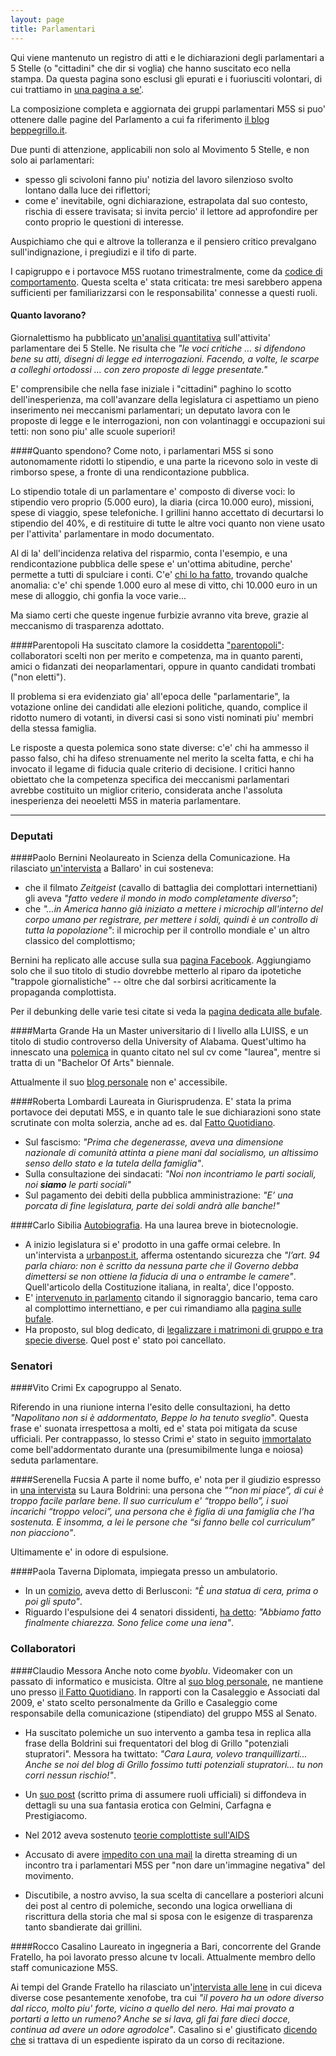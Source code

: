 ```yaml
---
layout: page
title: Parlamentari
---
```


Qui viene mantenuto un registro di atti e le dichiarazioni degli parlamentari a 5 Stelle (o "cittadini" che dir si voglia) che hanno suscitato eco nella stampa. Da questa pagina sono esclusi gli epurati e i fuoriusciti volontari, di cui trattiamo in [una pagina a se'](fuoriusciti.html).

La composizione completa e aggiornata dei gruppi parlamentari M5S si puo' ottenere dalle pagine del Parlamento a cui fa riferimento [il blog beppegrillo.it](http://www.beppegrillo.it/movimento/parlamento/).

Due punti di attenzione, applicabili non solo al Movimento 5 Stelle, e non solo ai parlamentari:
- spesso gli scivoloni fanno piu' notizia del lavoro silenzioso svolto lontano dalla luce dei riflettori;
- come e' inevitabile, ogni dichiarazione, estrapolata dal suo contesto, rischia di essere travisata; si invita percio' il lettore ad approfondire per conto proprio le questioni di interesse.

Auspichiamo che qui e altrove la tolleranza e il pensiero critico prevalgano sull'indignazione, i pregiudizi e il tifo di parte.

I capigruppo e i portavoce M5S ruotano trimestralmente, come da [codice di comportamento](http://www.beppegrillo.it/movimento/codice_comportamento_parlamentare.php). Questa scelta e' stata criticata: tre mesi sarebbero appena sufficienti per familiarizzarsi con le responsabilita' connesse a questi ruoli.


#### Quanto lavorano?
Giornalettismo ha pubblicato [un'analisi quantitativa](http://www.giornalettismo.com/archives/1400165/quanto-lavorano-i-parlamentari-del-movimento-5-stelle/) sull'attivita' parlamentare dei 5 Stelle. Ne risulta che _"le voci critiche ... si difendono bene su atti, disegni di legge ed interrogazioni. Facendo, a volte, le scarpe a colleghi ortodossi ... con zero proposte di legge presentate."_

E' comprensibile che nella fase iniziale i "cittadini" paghino lo scotto dell'inesperienza, ma coll'avanzare della legislatura ci aspettiamo un pieno inserimento nei meccanismi parlamentari; un deputato lavora con le proposte di legge e le interrogazioni, non con volantinaggi e occupazioni sui tetti: non sono piu' alle scuole superiori!


####Quanto spendono?
Come noto, i parlamentari M5S si sono autonomamente ridotti lo stipendio, e una parte la ricevono solo in veste di rimborso spese, a fronte di una rendicontazione pubblica.

Lo stipendio totale di un parlamentare e' composto di diverse voci: lo stipendio vero proprio (5.000 euro), la diaria (circa 10.000 euro), missioni, spese di viaggio, spese telefoniche. I grillini hanno accettato di decurtarsi lo stipendio del 40%, e di restituire di tutte le altre voci quanto non viene usato per l'attivita' parlamentare in modo documentato.


Al di la' dell'incidenza relativa del risparmio, conta l'esempio, e una rendicontazione pubblica delle spese e' un'ottima abitudine, perche' permette a tutti di spulciare i conti. C'e' [chi lo ha fatto](http://www.giornalettismo.com/archives/1199115/come-spendono-i-tuoi-soldi-i-parlamentari-del-movimento-5-stelle/), trovando qualche anomalia: c'e' chi spende 1.000 euro al mese di vitto, chi 10.000 euro in un mese di alloggio, chi gonfia la voce varie...

Ma siamo certi che queste ingenue furbizie avranno vita breve, grazie al meccanismo di trasparenza adottato.

####Parentopoli
Ha suscitato clamore la cosiddetta ["parentopoli"](http://www.lettera43.it/politica/movimento-5-stelle-parentopoli-e-favoritismi_43675112794.htm): collaboratori scelti non per merito e competenza, ma in quanto parenti, amici o fidanzati dei neoparlamentari, oppure in quanto candidati trombati ("non eletti").

Il problema si era evidenziato gia' all'epoca delle "parlamentarie", la votazione online dei candidati alle elezioni politiche, quando, complice il ridotto numero di votanti, in diversi casi si sono visti nominati piu' membri della stessa famiglia.

Le risposte a questa polemica sono state diverse: c'e' chi ha ammesso il passo falso, chi ha difeso strenuamente nel merito la scelta fatta, e chi ha invocato il legame di fiducia quale criterio di decisione. I critici hanno obiettato che la competenza specifica dei meccanismi parlamentari avrebbe costituito un miglior criterio, considerata anche l'assoluta inesperienza dei neoeletti M5S in materia parlamentare.

------------

### Deputati

####Paolo Bernini
Neolaureato in Scienza della Comunicazione.
Ha rilasciato [un'intervista](http://attivissimo.blogspot.it/2013/03/movimento-5stelle-chip-sottopelle.html) a Ballaro' in cui sosteneva:

- che il filmato _Zeitgeist_ (cavallo di battaglia dei complottari internettiani) gli aveva _"fatto vedere il mondo in modo completamente diverso"_;
- che _"...in America hanno già iniziato a mettere i microchip all'interno del corpo umano per registrare, per mettere i soldi, quindi è un controllo di tutta la popolazione"_: il microchip per il controllo mondiale e' un altro classico del complottismo;

Bernini ha replicato alle accuse sulla sua [pagina Facebook](https://www.facebook.com/Paolj/posts/151871004972133?comment_id=345800&notif_t=share_reply). Aggiungiamo solo che il suo titolo di studio dovrebbe metterlo al riparo da ipotetiche "trappole giornalistiche" -- oltre che dal sorbirsi acriticamente la propaganda complottista.

Per il debunking delle varie tesi citate si veda la [pagina dedicata alle bufale](bufale.html).


####Marta Grande
Ha un Master universitario di I livello alla LUISS, e un titolo di studio controverso della University of Alabama.
Quest'ultimo ha innescato una [polemica](http://www.liberoquotidiano.it/news/1204464/La-grillina-Grande-come-Giannino--Giallo-sulle-lauree-all-estero.html) in quanto citato nel sul cv come "laurea", mentre si tratta di un "Bachelor Of Arts" biennale.

Attualmente il suo [blog personale](http://martagrande.it/) non e' accessibile.


####Roberta Lombardi
Laureata in Giurisprudenza. E' stata la prima portavoce dei deputati M5S, e in quanto tale le sue dichiarazioni sono state scrutinate con molta solerzia, anche ad es. dal [Fatto Quotidiano](http://www.ilfattoquotidiano.it/2013/05/31/roberta-lombardi-orgoglioso-disastro-arrivederci/612097/).

- Sul fascismo: _"Prima che degenerasse, aveva una dimensione nazionale di comunità attinta a piene mani dal socialismo, un altissimo senso dello stato e la tutela della famiglia"_.
- Sulla consultazione dei sindacati: _"Noi non incontriamo le parti sociali, noi **siamo** le parti sociali"_
- Sul pagamento dei debiti della pubblica amministrazione: _"E’ una porcata di fine legislatura, parte dei soldi andrà alle banche!"_


####Carlo Sibilia
[Autobiografia](http://www.avellino5stelle.com/carlo-sibilia/). Ha una laurea breve in biotecnologie.

- A inizio legislatura si e' prodotto in una gaffe ormai celebre. In un'intervista a [urbanpost.it](http://urbanpost.it/nuovi-eletti-movimento-5-stelle-parla-carlo-sibilia), afferma ostentando sicurezza che _"l’art. 94 parla chiaro: non è scritto da nessuna parte che il Governo debba dimettersi se non ottiene la fiducia di una o entrambe le camere"_. Quell'articolo della Costituzione italiana, in realta', dice l'opposto.
- E' [intervenuto in parlamento](https://www.youtube.com/watch?v=kxFbcopXNQU) citando il signoraggio bancario, tema caro al complottimo internettiano, e per cui rimandiamo alla [pagina sulle bufale](bufale.html).
- Ha proposto, sul blog dedicato, di [legalizzare i matrimoni di gruppo e tra specie diverse](http://www.huffingtonpost.it/2013/12/11/m5s-carlo-sibilia-matrimoni-gruppo-specie-diverse_n_4424355.html). Quel post e' stato poi cancellato.


### Senatori

####Vito Crimi
Ex capogruppo al Senato.

Riferendo in una riunione interna l'esito delle consultazioni, ha detto _"Napolitano non si è addormentato, Beppe lo ha tenuto sveglio_". Questa frase e' suonata irrespettosa a molti, ed e' stata poi mitigata da scuse ufficiali. Per contrappasso, lo stesso Crimi e' stato in seguito [immortalato](http://www.giornalettismo.com/archives/847179/vito-crimi-il-grillino-che-si-addormenta-in-aula-al-senato/) come bell'addormentato durante una (presumibilmente lunga e noiosa) seduta parlamentare.


####Serenella Fucsia
A parte il nome buffo, e' nota per il giudizio espresso in [una intervista](http://www.fanpage.it/la-senatrice-del-m5s-fucsia-la-boldrini-si-fa-bella-col-curriculum-audio/#ixzz2vqJA3jgG) su Laura Boldrini: una persona che _"“non mi piace”, di cui è troppo facile parlare bene. Il suo curriculum e' “troppo bello”, i suoi incarichi “troppo veloci”, una persona che è figlia di una famiglia che l’ha sostenuta. E insomma, a lei le persone che “si fanno belle col curriculum” non piacciono"_. 

Ultimamente e' in odore di espulsione.


####Paola Taverna
Diplomata, impiegata presso un ambulatorio.

- In un [comizio](http://www.ilgiornale.it/video/interni/taverna-berlusconi-sputo-972000.html), aveva detto di Berlusconi: _"È una statua di cera, prima o poi gli sputo"_.
- Riguardo l'espulsione dei 4 senatori dissidenti, [ha detto](http://www.adnkronos.com/IGN/Daily_Life/Edicola/Espulsioni-M5S-Taverna-Abbiamo-fatto-chiarezza-sono-felice-come-una-iena_321279190572.html): _"Abbiamo fatto finalmente chiarezza. Sono felice come una iena"_.



### Collaboratori

####Claudio Messora
Anche noto come _byoblu_. Videomaker con un passato di informatico e musicista. Oltre al [suo blog personale](http://www.byoblu.com), ne mantiene uno presso [il Fatto Quotidiano](http://www.ilfattoquotidiano.it/blog/cmessora/).
In rapporti con la Casaleggio e Associati dal 2009, e' stato scelto personalmente da Grillo e Casaleggio come responsabile della comunicazione (stipendiato) del gruppo M5S al Senato.

- Ha suscitato polemiche un suo intervento a gamba tesa in replica alla frase della Boldrini sui frequentatori del blog di Grillo "potenziali stupratori". Messora ha twittato: _"Cara Laura, volevo tranquillizarti... Anche se noi del blog di Grillo fossimo tutti potenziali stupratori... tu non corri nessun rischio!"_.

- Un [suo post](http://www.huffingtonpost.it/2014/02/04/claudio-messora-post-erotico-gelmini-carfagna-e-prestigiacom_n_4722010.html) (scritto prima di assumere ruoli ufficiali) si diffondeva in dettagli su una sua fantasia erotica con Gelmini, Carfagna e Prestigiacomo.

- Nel 2012 aveva sostenuto [teorie complottiste sull'AIDS](http://www.byoblu.com/post/2012/02/14/aids-la-grande-balla.aspx)

- Accusato di avere [impedito con una mail](http://www.ilfattoquotidiano.it/2013/11/04/m5s-scoppia-parentopoli-al-senato-niente-streaming-diamo-immagine-negativa/766414/) la diretta streaming di un incontro tra i parlamentari M5S per "non dare un'immagine negativa" del movimento.

- Discutibile, a nostro avviso, la sua scelta di cancellare a posteriori alcuni dei post al centro di polemiche, secondo una logica orwelliana di riscrittura della storia che mal si sposa con le esigenze di trasparenza tanto sbandierate dai grillini.


####Rocco Casalino
Laureato in ingegneria a Bari, concorrente del Grande Fratello, ha poi lavorato presso alcune tv locali. Attualmente membro dello staff comunicazione M5S.

Ai tempi del Grande Fratello ha rilasciato un'[intervista alle Iene](http://www.youtube.com/watch?feature=player_embedded&v=crDavhMbYP0) in cui diceva diverse cose pesantemente xenofobe, tra cui _"il povero ha un odore diverso dal ricco, molto piu' forte, vicino a quello del nero. Hai mai provato a portarti a letto un rumeno? Anche se si lava, gli fai fare dieci docce, continua ad avere un odore agrodolce"_. Casalino si e' giustificato [dicendo che](http://www.beppegrillo.it/2014/02/la_verita_sullintervista_de_le_iene_a_rocco_casalino.html) si trattava di un espediente ispirato da un corso di recitazione.




